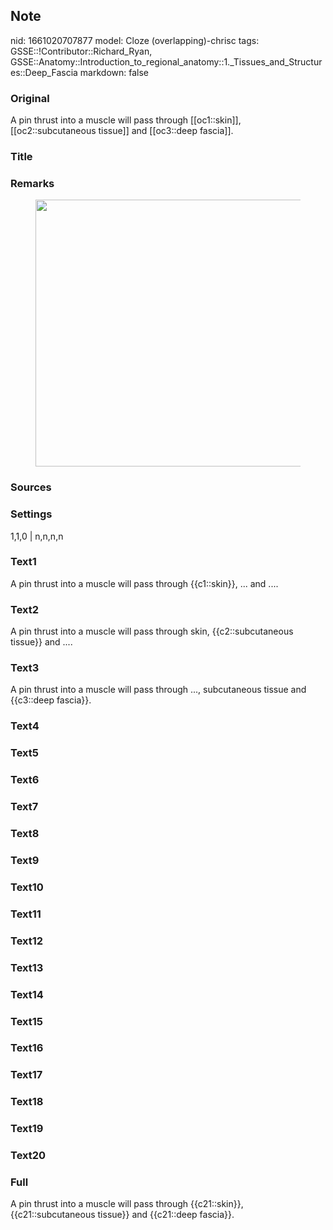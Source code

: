 ## Note
nid: 1661020707877
model: Cloze (overlapping)-chrisc
tags: GSSE::!Contributor::Richard_Ryan, GSSE::Anatomy::Introduction_to_regional_anatomy::1._Tissues_and_Structures::Deep_Fascia
markdown: false

### Original
<div class="toggle">
  A pin thrust into a muscle will pass through [[oc1::skin]],
  [[oc2::subcutaneous tissue]] and [[oc3::deep fascia]].
</div>

### Title


### Remarks
<figure id="085bba52-dd86-4741-b91b-e19dae6f7bfd" class="image">
  <a href= 
  "Deep%20Fascia%20b59fd977c3674683aae1d48c03c599d1/Untitled%201.png">
  <img style="width:427px" src= 
  "4afbc83725cb3678722c7fb1e34851030ab6bf19.png"></a>
</figure>

### Sources


### Settings
1,1,0 | n,n,n,n

### Text1
<div class="toggle">
  A pin thrust into a muscle will pass through {{c1::skin}}, ...
  and ....
</div>

### Text2
<div class="toggle">
  A pin thrust into a muscle will pass through skin,
  {{c2::subcutaneous tissue}} and ....
</div>

### Text3
<div class="toggle">
  A pin thrust into a muscle will pass through ..., subcutaneous
  tissue and {{c3::deep fascia}}.
</div>

### Text4


### Text5


### Text6


### Text7


### Text8


### Text9


### Text10


### Text11


### Text12


### Text13


### Text14


### Text15


### Text16


### Text17


### Text18


### Text19


### Text20


### Full
<div class="toggle">
  A pin thrust into a muscle will pass through {{c21::skin}},
  {{c21::subcutaneous tissue}} and {{c21::deep fascia}}.
</div>
